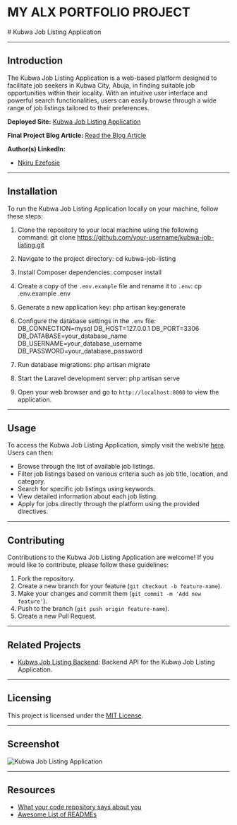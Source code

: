 <h1>MY ALX PORTFOLIO PROJECT</h1>
# Kubwa Job Listing Application

---

## Introduction

The Kubwa Job Listing Application is a web-based platform designed to facilitate job seekers in Kubwa City, Abuja, in finding suitable job opportunities within their locality. With an intuitive user interface and powerful search functionalities, users can easily browse through a wide range of job listings tailored to their preferences.

**Deployed Site:** [Kubwa Job Listing Application](https://kubwa-joblistings-production.up.railway.app/)

**Final Project Blog Article:** [Read the Blog Article](https://www.example.com/blog)

**Author(s) LinkedIn:**
- [Nkiru Ezefosie](https://www.linkedin.com/in/nkiru-ezefosie-561809117)

---

## Installation

To run the Kubwa Job Listing Application locally on your machine, follow these steps:

1. Clone the repository to your local machine using the following command:
   git clone https://github.com/your-username/kubwa-job-listing.git
2. Navigate to the project directory:
   cd kubwa-job-listing
3. Install Composer dependencies:
   composer install
4. Create a copy of the `.env.example` file and rename it to `.env`:
   cp .env.example .env
5. Generate a new application key:
   php artisan key:generate
6. Configure the database settings in the `.env` file:
   DB_CONNECTION=mysql
   DB_HOST=127.0.0.1
   DB_PORT=3306
   DB_DATABASE=your_database_name
   DB_USERNAME=your_database_username
   DB_PASSWORD=your_database_password
7. Run database migrations:
   php artisan migrate 
8. Start the Laravel development server:
   php artisan serve
   
9. Open your web browser and go to `http://localhost:8000` to view the application.

---

## Usage

To access the Kubwa Job Listing Application, simply visit the website [here](https://kubwa-joblistings-production.up.railway.app/). Users can then:

- Browse through the list of available job listings.
- Filter job listings based on various criteria such as job title, location, and category.
- Search for specific job listings using keywords.
- View detailed information about each job listing.
- Apply for jobs directly through the platform using the provided directives.

---

## Contributing

Contributions to the Kubwa Job Listing Application are welcome! If you would like to contribute, please follow these guidelines:

1. Fork the repository.
2. Create a new branch for your feature (`git checkout -b feature-name`).
3. Make your changes and commit them (`git commit -m 'Add new feature'`).
4. Push to the branch (`git push origin feature-name`).
5. Create a new Pull Request.

---

## Related Projects

- [Kubwa Job Listing Backend](https://github.com/your-username/kubwa-job-listing-backend): Backend API for the Kubwa Job Listing Application.

---

## Licensing

This project is licensed under the [MIT License](https://opensource.org/licenses/MIT).

---

## Screenshot

![Kubwa Job Listing Application](screenshot.png)

---

## Resources

- [What your code repository says about you](https://github.com/noffle/art-of-readme)
- [Awesome List of READMEs](https://github.com/matiassingers/awesome-readme)



   






